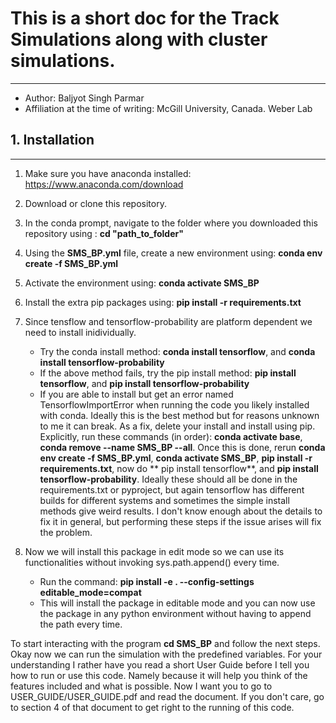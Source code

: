 

# This is a short doc for the Track Simulations along with cluster simulations.
-----------------------------------------

- Author: Baljyot Singh Parmar
- Affiliation at the time of writing: McGill University, Canada. Weber Lab



## 1. Installation
-------------------
1. Make sure you have anaconda installed: <https://www.anaconda.com/download>
2. Download or clone this repository.
3. In the conda prompt, navigate to the folder where you downloaded this repository using : **cd "path_to_folder"**
4. Using the **SMS_BP.yml** file, create a new environment using: **conda env create -f SMS_BP.yml**
5. Activate the environment using: **conda activate SMS_BP**
6. Install the extra pip packages using: **pip install -r requirements.txt**
7. Since tensflow and tensorflow-probability are platform dependent we need to install inidividually.
    - Try the conda install method: **conda install tensorflow**, and **conda install tensorflow-probability**
    - If the above method fails, try the pip install method: **pip install tensorflow**, and **pip install tensorflow-probability**
    - If you are able to install but get an error named TensorflowImportError when running the code you likely installed with conda. Ideally this is the best method but for reasons unknown to me it can break. As a fix, delete your install and install using pip. Explicitly, run these commands (in order): **conda activate base**, **conda remove --name SMS_BP --all**. Once this is done, rerun **conda env create -f SMS_BP.yml**, **conda activate SMS_BP**, **pip install -r requirements.txt**, now do ** pip install tensorflow**, and **pip install tensorflow-probability**. Ideally these should all be done in the requirements.txt or pyproject, but again tensorflow has different builds for different systems and sometimes the simple install methods give weird results. I don't know enough about the details to fix it in general, but performing these steps if the issue arises will fix the problem.

8. Now we will install this package in edit mode so we can use its functionalities without invoking sys.path.append() every time.
    - Run the command: **pip install -e . --config-settings editable_mode=compat**
    - This will install the package in editable mode and you can now use the package in any python environment without having to append the path every time. 

To start interacting with the program **cd SMS_BP** and follow the next steps.
Okay now we can run the simulation with the predefined variables. For your understanding I rather have you read a short User Guide before I tell you how to run or use this code. Namely because it will help you think of the features included and what is possible. Now I want you to go to USER_GUIDE/USER_GUIDE.pdf and read the document. If you don't care, go to section 4 of that document to get right to the running of this code.




